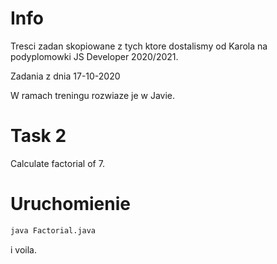 # Info

Tresci zadan skopiowane z tych ktore dostalismy od Karola na podyplomowki JS Developer 2020/2021.

Zadania z dnia 17-10-2020

W ramach treningu rozwiaze je w Javie.

# Task 2

Calculate factorial of 7.

# Uruchomienie

```bash
java Factorial.java
```

i voila.
